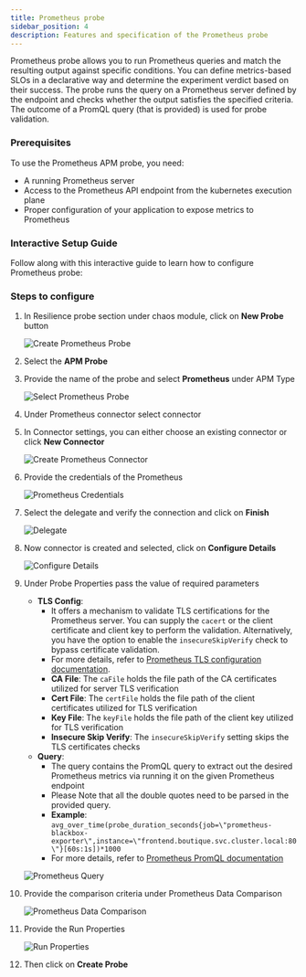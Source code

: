 ```yaml
---
title: Prometheus probe
sidebar_position: 4
description: Features and specification of the Prometheus probe
---
```


Prometheus probe allows you to run Prometheus queries and match the resulting output against specific conditions. You can define metrics-based SLOs in a declarative way and determine the experiment verdict based on their success. The probe runs the query on a Prometheus server defined by the endpoint and checks whether the output satisfies the specified criteria. The outcome of a PromQL query (that is provided) is used for probe validation.


### Prerequisites
To use the Prometheus APM probe, you need:

* A running Prometheus server
* Access to the Prometheus API endpoint from the kubernetes execution plane
* Proper configuration of your application to expose metrics to Prometheus

### Interactive Setup Guide

Follow along with this interactive guide to learn how to configure Prometheus probe:

<DocVideo src="https://app.tango.us/app/embed/87f20060-9449-4ac1-84ef-e69eefa35e87?skipCover=false&defaultListView=false&skipBranding=false&makeViewOnly=false&hideAuthorAndDetails=true" title="Create Prometheus APM Probe" />

### Steps to configure

1. In Resilience probe section under chaos module, click on **New Probe** button

    ![Create Prometheus Probe](./static/prometheus-probe/create-prometheus-probe.png)

2. Select the **APM Probe**
3. Provide the name of the probe and select **Prometheus** under APM Type

    ![Select Prometheus Probe](./static/prometheus-probe/select-prometheus-probe.png)

4. Under Prometheus connector select connector

5. In Connector settings, you can either choose an existing connector or click **New Connector**

    ![Create Prometheus Connector](./static/prometheus-probe/prometheus-connector.png)

6. Provide the credentials of the Prometheus

    ![Prometheus Credentials](./static/prometheus-probe/prometheus-credentials.png)

7. Select the delegate and verify the connection and click on **Finish**

    ![Delegate](./static/prometheus-probe/delegate.png)

8. Now connector is created and selected, click on **Configure Details**

    ![Configure Details](./static/prometheus-probe/configure-details.png)

9. Under Probe Properties pass the value of required parameters
   * **TLS Config**:
     * It offers a mechanism to validate TLS certifications for the Prometheus server. You can supply the `cacert` or the client certificate and client key to perform the validation. Alternatively, you have the option to enable the `insecureSkipVerify` check to bypass certificate validation.
     * For more details, refer to [Prometheus TLS configuration documentation](https://prometheus.io/docs/prometheus/latest/configuration/configuration/#tls_config).
     * **CA File**: The `caFile` holds the file path of the CA certificates utilized for server TLS verification
     * **Cert File**: The `certFile` holds the file path of the client certificates utilized for TLS verification
     * **Key File**: The `keyFile` holds the file path of the client key utilized for TLS verification
     * **Insecure Skip Verify**: The `insecureSkipVerify` setting skips the TLS certificates checks
   * **Query**:
     * The query contains the PromQL query to extract out the desired Prometheus metrics via running it on the given Prometheus endpoint
     * Please Note that all the double quotes need to be parsed in the provided query.
     * **Example**: `avg_over_time(probe_duration_seconds{job=\"prometheus-blackbox-exporter\",instance=\"frontend.boutique.svc.cluster.local:80\"}[60s:1s])*1000`
     * For more details, refer to [Prometheus PromQL documentation](https://prometheus.io/docs/prometheus/latest/querying/basics/)

    ![Prometheus Query](./static/prometheus-probe/prometheus-query.png)

10. Provide the comparison criteria under Prometheus Data Comparison

    ![Prometheus Data Comparison](./static/prometheus-probe/prometheus-data-comparison.png)

11. Provide the Run Properties

    ![Run Properties](./static/prometheus-probe/run-properties.png)

12. Then click on **Create Probe**